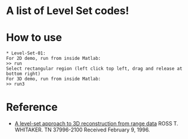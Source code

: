 # A list of Level Set codes!
# How to use
    * Level-Set-01:
    For 2D demo, run from inside Matlab:
    >> run
    Select rectangular region (left click top left, drag and release at bottom right)
    For 3D demo, run from inside Matlab:
    >> run3
# Reference
* [A level-set approach to 3D reconstruction from range data](https://link.springer.com/content/pdf/10.1023%2FA%3A1008036829907.pdf) ROSS T. WHITAKER. TN 37996-2100 Received February 9, 1996.
